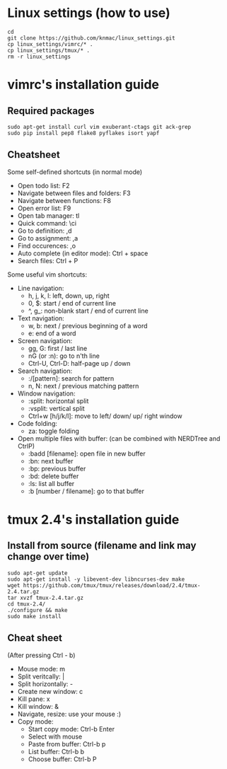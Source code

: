 # Linux settings (how to use)
```
cd
git clone https://github.com/knmac/linux_settings.git
cp linux_settings/vimrc/* .
cp linux_settings/tmux/* .
rm -r linux_settings
```


# vimrc's installation guide
## Required packages
```
sudo apt-get install curl vim exuberant-ctags git ack-grep
sudo pip install pep8 flake8 pyflakes isort yapf
```

## Cheatsheet
Some self-defined shortcuts (in normal mode)
* Open todo list: F2
* Navigate between files and folders: F3
* Navigate between functions: F8
* Open error list: F9
* Open tab manager: tl
* Quick command: \ci
* Go to definition: ,d
* Go to assignment: ,a
* Find occurences: ,o
* Auto complete (in editor mode): Ctrl + space
* Search files: Ctrl + P

Some useful vim shortcuts:
* Line navigation:
    * h, j, k, l: left, down, up, right
    * 0, $: start / end of current line
    * ^, g\_: non-blank start / end of current line
* Text navigation:
    * w, b: next / previous beginning of a word
    * e: end of a word
* Screen navigation:
    * gg, G: first / last line
    * nG (or :n): go to n'th line
    * Ctrl-U, Ctrl-D: half-page up / down
* Search navigation:
    * :/[pattern]: search for pattern
    * n, N: next / previous matching pattern
* Window navigation:
    * :split: horizontal split
    * :vsplit: vertical split
    * Ctrl+w [h/j/k/l]: move to left/ down/ up/ right window
* Code folding:
    * za: toggle folding
* Open multiple files with buffer: (can be combined with NERDTree and CtrlP)
    * :badd [filename]: open file in new buffer
    * :bn: next buffer
    * :bp: previous buffer
    * :bd: delete buffer
    * :ls: list all buffer
    * :b [number / filename]: go to that buffer


# tmux 2.4's installation guide
## Install from source (filename and link may change over time)
```
sudo apt-get update
sudo apt-get install -y libevent-dev libncurses-dev make
wget https://github.com/tmux/tmux/releases/download/2.4/tmux-2.4.tar.gz
tar xvzf tmux-2.4.tar.gz
cd tmux-2.4/
./configure && make
sudo make install
```

## Cheat sheet
(After pressing Ctrl - b)
* Mouse mode: m
* Split veritcally: |
* Split horizontally: -
* Create new window: c
* Kill pane: x
* Kill window: &
* Navigate, resize: use your mouse :)
* Copy mode:
  * Start copy mode: Ctrl-b Enter
  * Select with mouse
  * Paste from buffer: Ctrl-b p
  * List buffer: Ctrl-b b
  * Choose buffer: Ctrl-b P
